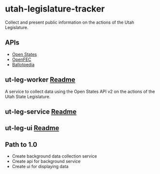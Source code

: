 # utah-legislature-tracker

Collect and present public information on the actions of the Utah Legislature.

## APIs

* [Open States](http://docs.openstates.org/en/latest/api/v2/index.html)
* [OpenFEC](https://api.open.fec.gov/developers/)
* [Ballotpedia](https://ballotpedia.org/API-documentation)

## ut-leg-worker [Readme](ut-leg-worker/README.md)

A service to collect data using the Open States API v2 on the actions of the
Utah State Legislature.

## ut-leg-service [Readme](ut-leg-service/README.md)

## ut-leg-ui [Readme](ut-leg-ui/README.md)

## Path to 1.0

* Create background data collection service
* Create api for background service
* Create ui for displaying data
